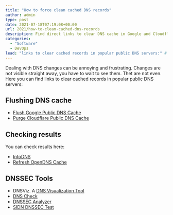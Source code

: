 ```yaml
---
title: "How to force clean cached DNS records"
author: admin
type: post
date: 2021-07-18T07:19:08+00:00
url: 2021/how-to-clean-cached-dns-records
description: Find direct links to clear DNS cache in Google and Cloudflare public DNS servers. Plus useful tools for DNS checking, visualization, and DNSSEC analysis.
categories:
  - "Software"
  - DevOps
lead: "links to clear cached records in popular public DNS servers:" # Lead text
---
```


Dealing with DNS changes can be annoying and frustrating. Changes are not visible straight away, you have to wait to see them. Thet are not even. Here you can find links to clear cached records in popular public DNS servers:

## Flushing DNS cache

* [Flush Google Public DNS Cache](https://developers.google.com/speed/public-dns/cache)
* [Purge Cloudflare Public DNS Cache](https://1.1.1.1/purge-cache/)

## Checking results
You can check results here:
* [IntoDNS](https://intodns.com/)
* [Refresh OpenDNS Cache](https://cachecheck.opendns.com/)


## DNSSEC Tools
* DNSViz. A [DNS Visualization Tool](https://dnsviz.net/)
* [DNS Check](https://dnscheck.iis.se/ "Domain Name System")
* [DNSSEC Analyzer](https://dnssec-debugger.verisignlabs.com/) 
* [SIDN DNSSEC Test](https://dnssectest.sidn.nl/)